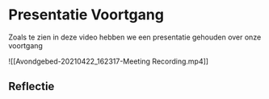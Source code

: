 # Presentatie Voortgang
Zoals te zien in deze video hebben we een presentatie gehouden over onze voortgang

![[Avondgebed-20210422_162317-Meeting Recording.mp4]]

## Reflectie